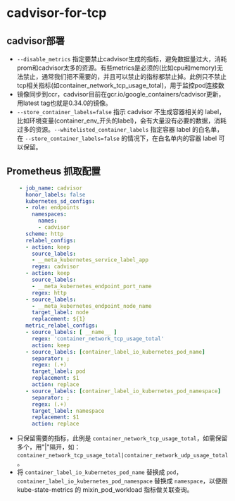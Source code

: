 # cadvisor-for-tcp

## cadvisor部署

* `--disable_metrics` 指定要禁止cadvisor生成的指标，避免数据量过大，消耗prom和cadvisor太多的资源。有些metrics是必须的(比如cpu和memory)无法禁止，通常我们把不需要的，并且可以禁止的指标都禁止掉。此例只不禁止tcp相关指标(如container_network_tcp_usage_total)，用于监控pod连接数
* 镜像同步到ccr，cadvisor目前在gcr.io/google_containers/cadvisor更新，用latest tag也就是0.34.0的镜像。
* `--store_container_labels=false` 指示 cadvisor 不生成容器相关的 label，比如环境变量(container_env_开头的label)，会有大量没有必要的数据，消耗过多的资源。`--whitelisted_container_labels` 指定容器 label 的白名单，在 `--store_container_labels=false` 的情况下，在白名单内的容器 label 可以保留。

## Prometheus 抓取配置
``` yaml
    - job_name: cadvisor
      honor_labels: false
      kubernetes_sd_configs:
      - role: endpoints
        namespaces:
          names:
          - cadvisor
      scheme: http
      relabel_configs:
      - action: keep
        source_labels:
        - __meta_kubernetes_service_label_app
        regex: cadvisor
      - action: keep
        source_labels:
        - __meta_kubernetes_endpoint_port_name
        regex: http
      - source_labels:
        - __meta_kubernetes_endpoint_node_name
        target_label: node
        replacement: ${1}
      metric_relabel_configs:
      - source_labels: [ __name__ ]
        regex: 'container_network_tcp_usage_total'
        action: keep
      - source_labels: [container_label_io_kubernetes_pod_name]
        separator: ;
        regex: (.+)
        target_label: pod
        replacement: $1
        action: replace
      - source_labels: [container_label_io_kubernetes_pod_namespace]
        separator: ;
        regex: (.+)
        target_label: namespace
        replacement: $1
        action: replace
```
* 只保留需要的指标，此例是 `container_network_tcp_usage_total`，如需保留多个，用"|"隔开，如：`container_network_tcp_usage_total|container_network_udp_usage_total`。
* 将 `container_label_io_kubernetes_pod_name` 替换成 `pod`，`container_label_io_kubernetes_pod_namespace` 替换成 `namespace`，以便跟 kube-state-metrics 的 mixin_pod_workload 指标做关联查询。
